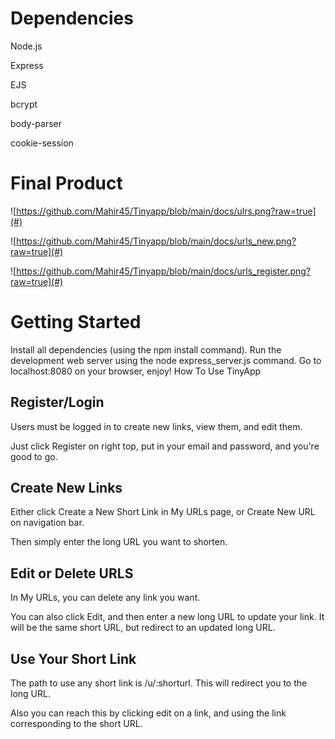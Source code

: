  Dependencies 
 =============
Node.js

Express

EJS

bcrypt

body-parser

cookie-session

Final Product
=============

![https://github.com/Mahir45/Tinyapp/blob/main/docs/ulrs.png?raw=true](#)

![https://github.com/Mahir45/Tinyapp/blob/main/docs/urls_new.png?raw=true](#)


![https://github.com/Mahir45/Tinyapp/blob/main/docs/urls_register.png?raw=true](#)


Getting Started
 =============
Install all dependencies (using 
the npm install command).
Run the development web server using the node express_server.js command.
Go to localhost:8080 on your browser, enjoy!
How To Use TinyApp

Register/Login
 --------------- 
Users must be logged in to create new links, view them, and edit them.

Just click Register on right top, put in your email and password, and you're good to go.

Create New Links
--------------- 

Either click Create a New Short Link in My URLs page, or Create New URL on navigation bar.

Then simply enter the long URL you want to shorten.

Edit or Delete URLS
--------------- 

In My URLs, you can delete any link you want.

You can also click Edit, and then enter a new long URL to update your link. It will be the same short URL, but redirect to an updated long URL.

Use Your Short Link
--------------- 

The path to use any short link is /u/:shorturl. This will redirect you to the long URL.

Also you can reach this by clicking edit on a link, and using the link corresponding to the short URL.